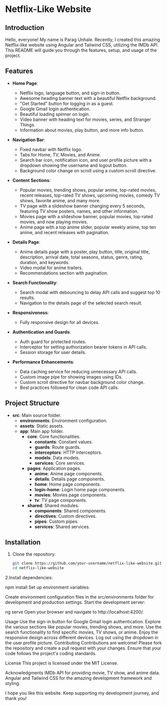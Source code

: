 # Netflix-Like Website

## Introduction
Hello, everyone! My name is Parag Unhale. Recently, I created this amazing Netflix-like website using Angular and Tailwind CSS, utilizing the IMDb API. This README will guide you through the features, setup, and usage of the project.

## Features
- **Home Page**: 
  - Netflix logo, language button, and sign-in button.
  - Awesome heading banner text with a beautiful Netflix background.
  - "Get Started" button for logging in as a guest.
  - Google Gmail login authentication.
  - Beautiful loading spinner on login.
  - Video banner with heading text for movies, series, and Stranger Things.
  - Information about movies, play button, and more info button.

- **Navigation Bar**:
  - Fixed navbar with Netflix logo.
  - Tabs for Home, TV, Movies, and Anime.
  - Search bar icon, notification icon, and user profile picture with a dropdown showing the username and logout button.
  - Background color change on scroll using a custom scroll directive.

- **Content Sections**:
  - Popular movies, trending shows, popular anime, top-rated movies, recent releases, top-rated TV shows, upcoming movies, comedy TV shows, favorite anime, and many more.
  - TV page with a slideshow banner changing every 5 seconds, featuring TV show posters, names, and other information.
  - Movies page with a slideshow banner, popular movies, top-rated movies, and now playing movies.
  - Anime page with a top anime slider, popular weekly anime, top ten anime, and recent releases with pagination.

- **Details Page**:
  - Anime details page with a poster, play button, title, original title, description, arrival date, total seasons, status, genre, rating, duration, and keywords.
  - Video modal for anime trailers.
  - Recommendations section with pagination.

- **Search Functionality**:
  - Search modal with debouncing to delay API calls and suggest top 10 results.
  - Navigation to the details page of the selected search result.

- **Responsiveness**:
  - Fully responsive design for all devices.

- **Authentication and Guards**:
  - Auth guard for protected routes.
  - Interceptor for setting authorization bearer tokens in API calls.
  - Session storage for user details.

- **Performance Enhancements**:
  - Data caching service for reducing unnecessary API calls.
  - Custom image pipe for showing images using IDs.
  - Custom scroll directive for navbar background color change.
  - Best practices followed for clean code API calls.

## Project Structure
- **src**: Main source folder.
  - **environments**: Environment configuration.
  - **assets**: Static assets.
  - **app**: Main app folder.
    - **core**: Core functionalities.
      - **constants**: Constant values.
      - **guards**: Route guards.
      - **interceptors**: HTTP interceptors.
      - **models**: Data models.
      - **services**: Core services.
    - **pages**: Application pages.
      - **anime**: Anime page components.
      - **details**: Details page components.
      - **home**: Home page components.
      - **login-home**: Login home page components.
      - **movies**: Movies page components.
      - **tv**: TV page components.
    - **shared**: Shared modules.
      - **components**: Shared components.
      - **directives**: Custom directives.
      - **pipes**: Custom pipes.
      - **services**: Shared services.

## Installation
1. Clone the repository:
   ```sh
   git clone https://github.com/your-username/netflix-like-website.git
   cd netflix-like-website

2.Install dependencies:


npm install
Set up environment variables:

Create environment configuration files in the src/environments folder for development and production settings.
Start the development server:

ng serve
Open your browser and navigate to http://localhost:4200/.

Usage
Use the sign-in button for Google Gmail login authentication.
Explore the various sections like popular movies, trending shows, and more.
Use the search functionality to find specific movies, TV shows, or anime.
Enjoy the responsive design across different devices.
Log out using the dropdown in the user profile picture.
Contributing
Contributions are welcome! Please fork the repository and create a pull request with your changes. Ensure that your code follows the project's coding standards.

License
This project is licensed under the MIT License.

Acknowledgments
IMDb API for providing movie, TV show, and anime data.
Angular and Tailwind CSS for the amazing development framework and styling.

I hope you like this website. Keep supporting my development journey, and thank you!
